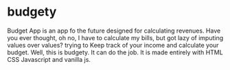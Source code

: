 # budgety
Budget App is an app fo the future designed for calculating revenues.
Have you ever thought, oh no, I have to calculate my bills, but got lazy of imputing values over values?
trying to Keep track of your income and calculate your budget.
Well, this is budgety. It can do the job.
It is made entirely with HTML CSS Javascript and vanilla js.

